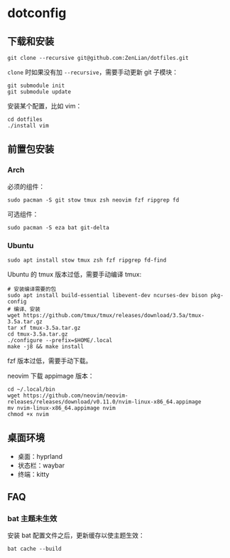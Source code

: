 # dotconfig

## 下载和安装

```shell
git clone --recursive git@github.com:ZenLian/dotfiles.git
```

`clone` 时如果没有加 `--recursive`，需要手动更新 git 子模块：

```shell
git submodule init
git submodule update
```

安装某个配置，比如 vim：

```shell
cd dotfiles
./install vim
```

## 前置包安装

### Arch

必须的组件：

```shell
sudo pacman -S git stow tmux zsh neovim fzf ripgrep fd
```

可选组件：

```shell
sudo pacman -S eza bat git-delta
```

### Ubuntu

```shell
sudo apt install stow tmux zsh fzf ripgrep fd-find
```

Ubuntu 的 tmux 版本过低，需要手动编译 tmux:

```shell
# 安装编译需要的包
sudo apt install build-essential libevent-dev ncurses-dev bison pkg-config
# 编译、安装
wget https://github.com/tmux/tmux/releases/download/3.5a/tmux-3.5a.tar.gz
tar xf tmux-3.5a.tar.gz
cd tmux-3.5a.tar.gz
./configure --prefix=$HOME/.local
make -j8 && make install
```

fzf 版本过低，需要手动下载。

neovim 下载 appimage 版本：

```shell
cd ~/.local/bin
wget https://github.com/neovim/neovim-releases/releases/download/v0.11.0/nvim-linux-x86_64.appimage
mv nvim-linux-x86_64.appimage nvim
chmod +x nvim
```

## 桌面环境

- 桌面：hyprland
- 状态栏：waybar
- 终端：kitty

## FAQ

### bat 主题未生效

安装 bat 配置文件之后，更新缓存以使主题生效：

```
bat cache --build
```
